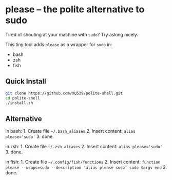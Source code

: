 # please – the polite alternative to sudo

Tired of shouting at your machine with `sudo`? Try asking nicely.

This tiny tool adds `please` as a wrapper for `sudo` in:
- bash
- zsh
- fish

## Quick Install

```bash
git clone https://github.com/XQ539/polite-shell.git
cd polite-shell
./install.sh
```

## Alternative

in bash:
		1. Create file ```~/.bash_aliases```
		2. Insert content:
					```alias please='sudo'```
		3. done.

in zsh:
		1. Create file ```~/.zsh_aliases```
		2. Insert content:
					```alias please='sudo'```
		3. done.

in fish:
		1. Create file ```~/.config/fish/functions```
		2. Insert content:
					```function please --wraps=sudo --description 'alias please sudo'
					  sudo $argv
					end```
		3. done.
